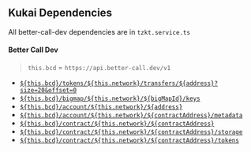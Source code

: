## Kukai Dependencies


All better-call-dev dependencies are in `tzkt.service.ts`

#### Better Call Dev
> `this.bcd` = `https://api.better-call.dev/v1`
* [`${this.bcd}/tokens/${this.network}/transfers/${address}?size=20&offset=0`](./api-tokens-transfers.md)
* [`${this.bcd}/bigmap/${this.network}/${bigMapId}/keys`](./api-bigmap.md)
* [`${this.bcd}/account/${this.network}/${address}`](./api-account.md)
* [`${this.bcd}/account/${this.network}/${contractAddress}/metadata`](./api-account-metadata.md)
* [`${this.bcd}/contract/${this.network}/${contractAddress}`](./contract.md)
* [`${this.bcd}/contract/${this.network}/${contractAddress}/storage`](./api-contract-storage.md)
* [`${this.bcd}/contract/${this.network}/${contractAddress}/tokens`](./api-contract-tokens.md)
